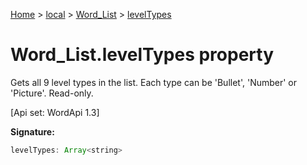 [Home](./index) &gt; [local](local.md) &gt; [Word\_List](local.word_list.md) &gt; [levelTypes](local.word_list.leveltypes.md)

# Word\_List.levelTypes property

Gets all 9 level types in the list. Each type can be 'Bullet', 'Number' or 'Picture'. Read-only. 

 \[Api set: WordApi 1.3\]

**Signature:**
```javascript
levelTypes: Array<string>
```

